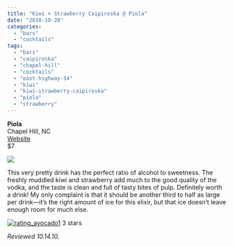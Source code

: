 ```yaml
---
title: "Kiwi + Strawberry Caipiroska @ Piola"
date: "2010-10-28"
categories:
  - "bars"
  - "cocktails"
tags:
  - "bars"
  - "caipiroska"
  - "chapel-hill"
  - "cocktails"
  - "east-highway-54"
  - "kiwi"
  - "kiwi-strawberry-caipiroska"
  - "piola"
  - "strawberry"
---
```


**Piola**\
Chapel Hill, NC\
[Website](http://www.piola.it/mondo2.php?menu_number=3&lang=en&id=38)\
$7

![](https://thegourmez-wpmedia.s3.amazonaws.com/2024/07/piola03.jpg)

This very pretty drink has the perfect ratio of alcohol to sweetness. The freshly muddled kiwi and strawberry add much to the good quality of the vodka, and the taste is clean and full of tasty bites of pulp. Definitely worth a drink! My only complaint is that it should be another third to half as large per drink—it’s the right amount of ice for this elixir, but that ice doesn’t leave enough room for much else.




<div class="caption">

[![](http://s3.amazonaws.com/thegourmez-wpmedia/2009/02/rating_avocado1.gif "rating_avocado1")](http://s3.amazonaws.com/thegourmez-wpmedia/2009/02/rating_avocado1.gif) 3 stars</div>


_Reviewed 10.14.10._
